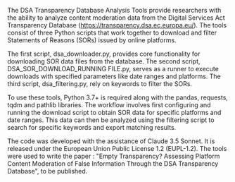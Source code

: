 The DSA Transparency Database Analysis Tools provide researchers with the ability to analyze content moderation data from the Digital Services Act Transparency Database (https://transparency.dsa.ec.europa.eu/). 
The tools consist of three Python scripts that work together to download and filter Statements of Reasons (SORs) issued by online platforms.


The first script, dsa_downloader.py, provides core functionality for downloading SOR data files from the database. 
The second script, DSA_SOR_DOWNLOAD_RUNNING FILE.py, serves as a runner to execute downloads with specified parameters like date ranges and platforms. 
The third script, dsa_filtering.py, rely on keywords to filter the SORs.

To use these tools, Python 3.7+ is required along with the pandas, requests, tqdm and pathlib libraries. 
The workflow involves first configuring and running the download script to obtain SOR data for specific platforms and date ranges. 
This data can then be analyzed using the filtering script to search for specific keywords and export matching results.

The code was developed with the assistance of Claude 3.5 Sonnet. It is released under the European Union Public License 1.2 (EUPL-1.2).
The tools were used to write the paper : "Empty Transparency?  Assessing Platform Content Moderation of False Information Through the DSA Transparency Database", to be published. 
